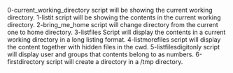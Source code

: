 0-current_working_directory script will be showing the current working directory.
1-listit script will be showing the contents in the current working directory.
2-bring_me_home script will change directory from the current one to home directory.
3-listfiles Script will display the contents in a current working directory in a long listing format.
4-listmorefiles script will display the content together with hidden files in the cwd.
5-listfilesdigitonly script will display user and groups that contents belong to as numbers.
6-firstdirectory script will create a directory in a /tmp directory.
